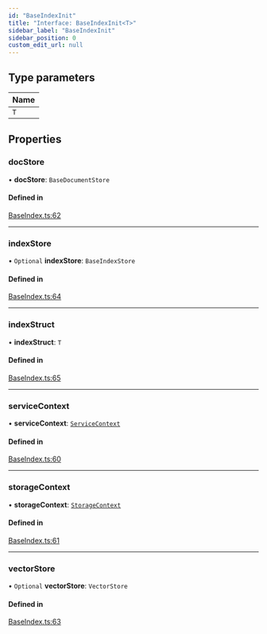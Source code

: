 ```yaml
---
id: "BaseIndexInit"
title: "Interface: BaseIndexInit<T>"
sidebar_label: "BaseIndexInit"
sidebar_position: 0
custom_edit_url: null
---
```


## Type parameters

| Name |
| :------ |
| `T` |

## Properties

### docStore

• **docStore**: `BaseDocumentStore`

#### Defined in

[BaseIndex.ts:62](https://github.com/run-llama/LlamaIndexTS/blob/1a39403/packages/core/src/BaseIndex.ts#L62)

___

### indexStore

• `Optional` **indexStore**: `BaseIndexStore`

#### Defined in

[BaseIndex.ts:64](https://github.com/run-llama/LlamaIndexTS/blob/1a39403/packages/core/src/BaseIndex.ts#L64)

___

### indexStruct

• **indexStruct**: `T`

#### Defined in

[BaseIndex.ts:65](https://github.com/run-llama/LlamaIndexTS/blob/1a39403/packages/core/src/BaseIndex.ts#L65)

___

### serviceContext

• **serviceContext**: [`ServiceContext`](ServiceContext.md)

#### Defined in

[BaseIndex.ts:60](https://github.com/run-llama/LlamaIndexTS/blob/1a39403/packages/core/src/BaseIndex.ts#L60)

___

### storageContext

• **storageContext**: [`StorageContext`](StorageContext.md)

#### Defined in

[BaseIndex.ts:61](https://github.com/run-llama/LlamaIndexTS/blob/1a39403/packages/core/src/BaseIndex.ts#L61)

___

### vectorStore

• `Optional` **vectorStore**: `VectorStore`

#### Defined in

[BaseIndex.ts:63](https://github.com/run-llama/LlamaIndexTS/blob/1a39403/packages/core/src/BaseIndex.ts#L63)
